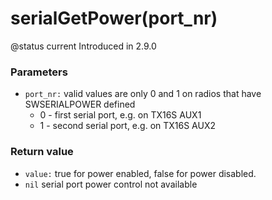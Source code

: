 # serialGetPower(port\_nr)

@status current Introduced in 2.9.0

### Parameters

* `port_nr:` valid values are only 0 and 1 on radios that have SWSERIALPOWER defined
  * 0 - first serial port, e.g. on TX16S AUX1
  * 1 - second serial port, e.g. on TX16S AUX2

### Return value

* `value:` true for power enabled, false for power disabled.
* `nil` serial port power control not available
